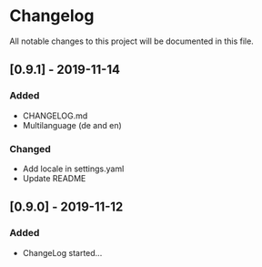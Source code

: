 # Changelog
All notable changes to this project will be documented in this file.

## [0.9.1] - 2019-11-14
### Added
- CHANGELOG.md
- Multilanguage (de and en)  
### Changed
- Add locale in settings.yaml
- Update README
    
## [0.9.0] - 2019-11-12
### Added
- ChangeLog started...
